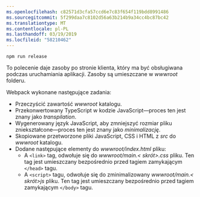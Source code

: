 ```yaml
---
ms.openlocfilehash: c82571d3cfa57ccd6e7c83f654f119bdd8991486
ms.sourcegitcommit: 5f299daa7c8102d56a63b214b9a34cc4bc87bc42
ms.translationtype: MT
ms.contentlocale: pl-PL
ms.lasthandoff: 03/19/2019
ms.locfileid: "58210462"
---
```

```console
npm run release
```

To polecenie daje zasoby po stronie klienta, który ma być obsługiwana podczas uruchamiania aplikacji. Zasoby są umieszczane w *wwwroot* folderu.

Webpack wykonane następujące zadania:

* Przeczyścić zawartość *wwwroot* katalogu.
* Przekonwertowany TypeScript w kodzie JavaScript&mdash;proces ten jest znany jako *transpilation*.
* Wygenerowany język JavaScript, aby zmniejszyć rozmiar pliku zniekształcone&mdash;proces ten jest znany jako *minimalizację*.
* Skopiowane przetworzone pliki JavaScript, CSS i HTML z *src* do *wwwroot* katalogu.
* Dodane następujące elementy do *wwwroot/index.html* pliku:
  * A `<link>` tag, odwołuje się do *wwwroot/main.\< skrót\>.css* pliku. Ten tag jest umieszczany bezpośrednio przed tagiem zamykającym `</head>` tagu.
  * A `<script>` tagu, odwołuje się do zminimalizowany *wwwroot/main.\< skrót\>js* pliku. Ten tag jest umieszczany bezpośrednio przed tagiem zamykającym `</body>` tagu.
